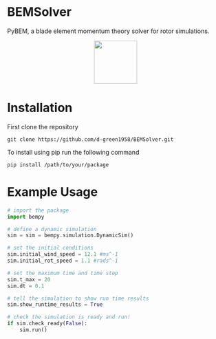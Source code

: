 # BEMSolver
PyBEM, a blade element momentum theory solver for rotor simulations. 
<p align="center">
  <img src="https://github.com/d-green1958/BEMSolver/assets/120178639/134f946d-d405-4df5-993f-9261fc4a6957" width = "100">
</p>

# Installation
First clone the repository
```
git clone https://github.com/d-green1958/BEMSolver.git
```
To install using pip run the following command
```
pip install /path/to/your/package
```


# Example Usage
```python
# import the package
import bempy

# define a dynamic simulation
sim = sim = bempy.simulation.DynamicSim()

# set the initial conditions
sim.initial_wind_speed = 12.1 #ms^-1
sim.initial_rot_speed = 1.1 #rads^-1

# set the maximum time and time step
sim.t_max = 20
sim.dt = 0.1

# tell the simulation to show run time results
sim.show_runtime_results = True

# check the simulation is ready and run!
if sim.check_ready(False):
    sim.run()
```
